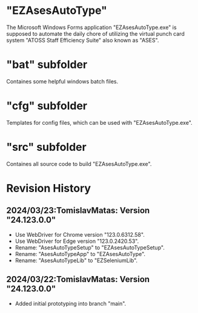 # "EZAsesAutoType"
The Microsoft Windows Forms application "EZAsesAutoType.exe" is supposed 
to automate the daily chore of utilizing the virtual punch card system 
"ATOSS Staff Efficiency Suite" also known as "ASES".

# "bat" subfolder
Containes some helpful windows batch files.

# "cfg" subfolder
Templates for config files, which can be used with  "EZAsesAutoType.exe".

# "src" subfolder
Containes all source code to build "EZAsesAutoType.exe".

# Revision History
## 2024/03/23:TomislavMatas: Version "24.123.0.0"
* Use WebDriver for Chrome version "123.0.6312.58".
* Use WebDriver for Edge version "123.0.2420.53".
* Rename: "AsesAutoTypeSetup" to "EZAsesAutoTypeSetup".
* Rename: "AsesAutoTypeApp" to "EZAsesAutoType".
* Rename: "AsesAutoTypeLib" to "EZSeleniumLib".

## 2024/03/22:TomislavMatas: Version "24.123.0.0"
* Added initial prototyping into branch "main".
